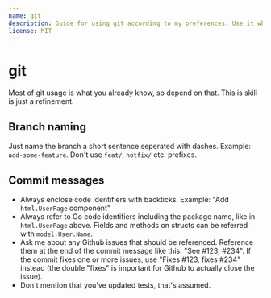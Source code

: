 ```yaml
---
name: git
description: Guide for using git according to my preferences. Use it when you're asked to commit something.
license: MIT
---
```


# git

Most of git usage is what you already know, so depend on that. This is skill is just a refinement.

## Branch naming

Just name the branch a short sentence seperated with dashes. Example: `add-some-feature`. Don't use `feat/`, `hotfix/` etc. prefixes.

## Commit messages

- Always enclose code identifiers with backticks. Example: "Add `html.UserPage` component"
- Always refer to Go code identifiers including the package name, like in `html.UserPage` above. Fields and methods on structs can be referred with `model.User.Name`.
- Ask me about any Github issues that should be referenced. Reference them at the end of the commit message like this: "See #123, #234". If the commit fixes one or more issues, use "Fixes #123, fixes #234" instead (the double "fixes" is important for Github to actually close the issue).
- Don't mention that you've updated tests, that's assumed.

